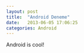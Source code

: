 ```yaml
---
layout: post
title:  "Android Deneme"
date:   2013-06-05 17:06:25
categories: Android
---
```


Android is cool!


